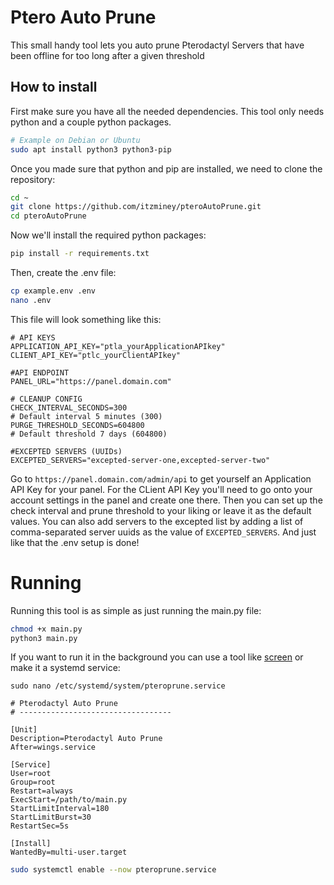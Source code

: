 # Ptero Auto Prune
This small handy tool lets you auto prune Pterodactyl Servers that have been offline for too long after a given threshold

## How to install
First make sure you have all the needed dependencies.
This tool only needs python and a couple python packages.
```sh
# Example on Debian or Ubuntu
sudo apt install python3 python3-pip
```

Once you made sure that python and pip are installed, we need to clone the repository:
```sh
cd ~
git clone https://github.com/itzminey/pteroAutoPrune.git
cd pteroAutoPrune
```

Now we'll install the required python packages:
```sh
pip install -r requirements.txt
```

Then, create the .env file:
```sh
cp example.env .env
nano .env
```

This file will look something like this:
```env
# API KEYS
APPLICATION_API_KEY="ptla_yourApplicationAPIkey"
CLIENT_API_KEY="ptlc_yourClientAPIkey"

#API ENDPOINT
PANEL_URL="https://panel.domain.com"

# CLEANUP CONFIG
CHECK_INTERVAL_SECONDS=300
# Default interval 5 minutes (300)
PURGE_THRESHOLD_SECONDS=604800
# Default threshold 7 days (604800)

#EXCEPTED SERVERS (UUIDs)
EXCEPTED_SERVERS="excepted-server-one,excepted-server-two"
```
Go to `https://panel.domain.com/admin/api` to get yourself an Application API Key for your panel.
For the CLient API Key you'll need to go onto your account settings in the panel and create one there.
Then you can set up the check interval and prune threshold to your liking or leave it as the default values.
You can also add servers to the excepted list by adding a list of comma-separated server uuids as the value of `EXCEPTED_SERVERS`.
And just like that the .env setup is done!

# Running
Running this tool is as simple as just running the main.py file:
```sh
chmod +x main.py
python3 main.py
```

If you want to run it in the background you can use a tool like [screen](https://linuxize.com/post/how-to-use-linux-screen/) or make it a systemd service:
```
sudo nano /etc/systemd/system/pteroprune.service
```

```service
# Pterodactyl Auto Prune
# ----------------------------------

[Unit]
Description=Pterodactyl Auto Prune
After=wings.service

[Service]
User=root
Group=root
Restart=always
ExecStart=/path/to/main.py
StartLimitInterval=180
StartLimitBurst=30
RestartSec=5s

[Install]
WantedBy=multi-user.target
```

```sh
sudo systemctl enable --now pteroprune.service
```
